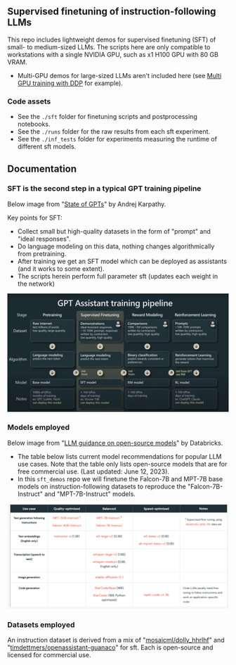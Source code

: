 ## Supervised finetuning of instruction-following LLMs

This repo includes lightweight demos for supervised finetuning (SFT) of small- to medium-sized LLMs. The scripts here are only compatible to workstations with a single NVIDIA GPU, such as x1 H100 GPU with 80 GB VRAM. 

* Multi-GPU demos for large-sized LLMs aren't included here (see [Multi GPU training with DDP](https://pytorch.org/tutorials/beginner/ddp_series_multigpu.html) for example).

### Code assets

* See the `./sft` folder for finetuning scripts and postprocessing notebooks.
* See the `./runs` folder for the raw results from each sft experiment.
* See the `./inf_tests` folder for experiments measuring the runtime of different sft models.


## Documentation

### SFT is the second step in a typical GPT training pipeline

Below image from "[State of GPTs](https://www.youtube.com/watch?v=bZQun8Y4L2A)" by Andrej Karpathy. 

Key points for SFT:

* Collect small but high-quality datasets in the form of "prompt" and "ideal responses". 
* Do language modeling on this data, nothing changes algorithmically from pretraining. 
* After training we get an SFT model which can be deployed as assistants (and it works to some extent).
* The scripts herein perform full parameter sft (updates each weight in the network)

![training_pipeline](assets/assistant_training_pipeline.png)

### Models employed

Below image from "[LLM guidance on open-source models](https://www.databricks.com/product/machine-learning/large-language-models-oss-guidance)" by Databricks. 

* The table below lists current model recommendations for popular LLM use cases. Note that the table only lists open-source models that are for free commercial use. (Last updated: June 12, 2023). 
* In this `sft_demos` repo we will finetune the Falcon-7B and MPT-7B base models on instruction-following datasets to reproduce the "Falcon-7B-Instruct" and "MPT-7B-Instruct" models. 

![model_reqs](assets/model_reqs.png)

### Datasets employed

An instruction dataset is derived from a mix of "[mosaicml/dolly_hhrlhf](https://huggingface.co/datasets/mosaicml/dolly_hhrlhf)" and "[timdettmers/openassistant-guanaco](https://huggingface.co/datasets/timdettmers/openassistant-guanaco)" for sft. Each is open-source and licensed for commercial use.



